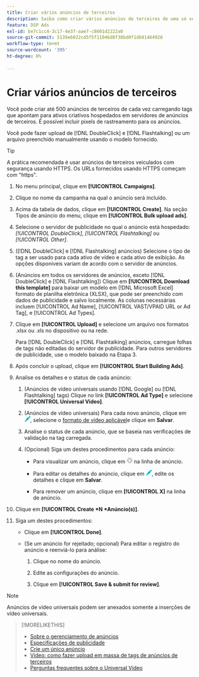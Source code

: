 ```yaml
---
title: Criar vários anúncios de terceiros
description: Saiba como criar vários anúncios de terceiros de uma só vez.
feature: DSP Ads
exl-id: be7c1cc4-3c17-4e37-aae7-c8601d2222a0
source-git-commit: 5139e6022cd5f5f11046d8f38bd0f1db91464928
workflow-type: tm+mt
source-wordcount: '395'
ht-degree: 0%

---
```


# Criar vários anúncios de terceiros

Você pode criar até 500 anúncios de terceiros de cada vez carregando tags que apontam para ativos criativos hospedados em servidores de anúncios de terceiros. É possível incluir pixels de rastreamento para os anúncios.<!-- The bulksheet template for other ad servers says you can include 200. Which is it: 200 or 500? -->

Você pode fazer upload de [!DNL DoubleClick] e [!DNL Flashtalking] ou um arquivo preenchido manualmente usando o modelo fornecido.

>[!TIP]
>
> A prática recomendada é usar anúncios de terceiros veiculados com segurança usando HTTPS. Os URLs fornecidos usando HTTPS começam com &quot;https&quot;.

1. No menu principal, clique em **[!UICONTROL Campaigns]**.

1. Clique no nome da campanha na qual o anúncio será incluído.

1. Acima da tabela de dados, clique em **[!UICONTROL Create]**. Na seção Tipos de anúncio do menu, clique em **[!UICONTROL Bulk upload ads]**.

1. Selecione o servidor de publicidade no qual o anúncio está hospedado: *[!UICONTROL DoubleClick]*, *[!UICONTROL Flashtalking]* ou *[!UICONTROL Other]*.

1. ([!DNL DoubleClick] e [!DNL Flashtalking] anúncios) Selecione o tipo de tag a ser usado para cada ativo de vídeo e cada ativo de exibição. As opções disponíveis variam de acordo com o servidor de anúncios.

1. (Anúncios em todos os servidores de anúncios, exceto [!DNL DoubleClick] e [!DNL Flashtalking]) Clique em **[!UICONTROL Download this template]** para baixar um modelo em [!DNL Microsoft Excel] formato de planilha eletrônica (XLSX), que pode ser preenchido com dados de publicidade e salvo localmente. As colunas necessárias incluem [!UICONTROL Ad Name], [!UICONTROL VAST/VPAID URL or Ad Tag], e [!UICONTROL Ad Types].

1. Clique em **[!UICONTROL Upload]** e selecione um arquivo nos formatos .xlsx ou .xls no dispositivo ou na rede.

   Para [!DNL DoubleClick] e [!DNL Flashtalking] anúncios, carregue folhas de tags não editadas do servidor de publicidade. Para outros servidores de publicidade, use o modelo baixado na Etapa 3.

1. Após concluir o upload, clique em **[!UICONTROL Start Building Ads]**.

1. Analise os detalhes e o status de cada anúncio:

   1. (Anúncios de vídeo universais usando [!DNL Google] ou [!DNL Flashtalking] tags) Clique no link **[!UICONTROL Ad Type]** e selecione **[!UICONTROL Universal Video]**.

   1. (Anúncios de vídeo universais) Para cada novo anúncio, clique em ![editar](/help/dsp/assets/edit.png), selecione o [formato de vídeo aplicável](/help/dsp/campaign-management/ads/ad-settings-universal-video.md)e clique em **Salvar**.

   1. Analise o status de cada anúncio, que se baseia nas verificações de validação na tag carregada.

   1. (Opcional) Siga um destes procedimentos para cada anúncio:

      * Para visualizar um anúncio, clique em ![play](/help/dsp/assets/play.png) na linha de anúncio.

      * Para editar os detalhes do anúncio, clique em ![editar](/help/dsp/assets/edit.png), edite os detalhes e clique em **Salvar**.

      * Para remover um anúncio, clique em **[!UICONTROL X]** na linha de anúncio.

1. Clique em **[!UICONTROL Create *N *Anúncio(s)]**.

1. Siga um destes procedimentos:

   * Clique em **[!UICONTROL Done]**.

   * (Se um anúncio for rejeitado; opcional) Para editar o registro do anúncio e reenviá-lo para análise:

      1. Clique no nome do anúncio.

      1. Edite as configurações do anúncio.

      1. Clique em **[!UICONTROL Save & submit for review]**.

>[!NOTE]
>
>Anúncios de vídeo universais podem ser anexados somente a inserções de vídeo universais.

>[!MORELIKETHIS]
>
>* [Sobre o gerenciamento de anúncios](ad-about.md)
>* [Especificações de publicidade](ad-specs.md)
>* [Crie um único anúncio](ad-create.md)
>* [Vídeo: como fazer upload em massa de tags de anúncios de terceiros](https://experienceleague.adobe.com/docs/advertising-learn/tutorials/dsp/bulk-upload-third-party-ad-tags.html)
>* [Perguntas frequentes sobre o Universal Video](/help/dsp/campaign-management/faq-universal-video.md)

